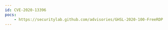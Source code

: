 ```yaml
---
id: CVE-2020-13396
pocs:
    - https://securitylab.github.com/advisories/GHSL-2020-100-FreeRDP
---
```

